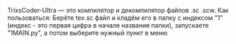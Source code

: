 TrixsCoder-Ultra — это компилятор и декомпилятор файлов .sc .scw.
Как пользоваться:
Берёте tex.sc файл и кладём его в папку с индексом "1" (индекс - это первая цифра в начале названия папки), 
запускаете "1MAIN.py", а потом выберите нужный пункт в меню
